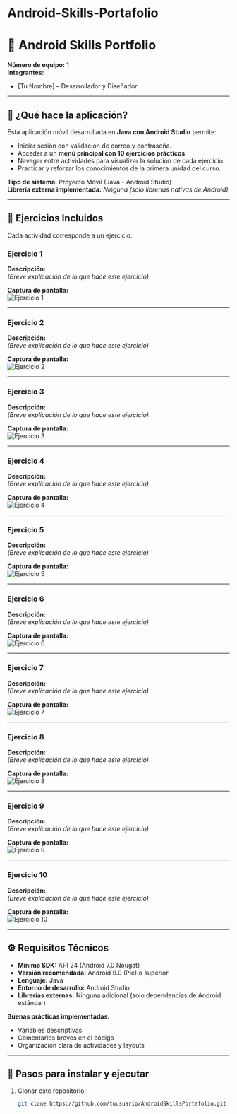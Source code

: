 # Android-Skills-Portafolio
# 📱 Android Skills Portfolio

**Número de equipo:** 1  
**Integrantes:**  
- [Tu Nombre] – Desarrollador y Diseñador  

---

## 📌 ¿Qué hace la aplicación?

Esta aplicación móvil desarrollada en **Java con Android Studio** permite:  
- Iniciar sesión con validación de correo y contraseña.  
- Acceder a un **menú principal con 10 ejercicios prácticos**.  
- Navegar entre actividades para visualizar la solución de cada ejercicio.  
- Practicar y reforzar los conocimientos de la primera unidad del curso.  

**Tipo de sistema:** Proyecto Móvil (Java - Android Studio)  
**Librería externa implementada:** *Ninguna (solo librerías nativas de Android)*  

---

## 📝 Ejercicios Incluidos

Cada actividad corresponde a un ejercicio.  

### Ejercicio 1
**Descripción:**  
*(Breve explicación de lo que hace este ejercicio)*  

**Captura de pantalla:**  
![Ejercicio 1](capturas/ejercicio1.png)

---

### Ejercicio 2
**Descripción:**  
*(Breve explicación de lo que hace este ejercicio)*  

**Captura de pantalla:**  
![Ejercicio 2](capturas/ejercicio2.png)

---

### Ejercicio 3
**Descripción:**  
*(Breve explicación de lo que hace este ejercicio)*  

**Captura de pantalla:**  
![Ejercicio 3](capturas/ejercicio3.png)

---

### Ejercicio 4
**Descripción:**  
*(Breve explicación de lo que hace este ejercicio)*  

**Captura de pantalla:**  
![Ejercicio 4](capturas/ejercicio4.png)

---

### Ejercicio 5
**Descripción:**  
*(Breve explicación de lo que hace este ejercicio)*  

**Captura de pantalla:**  
![Ejercicio 5](capturas/ejercicio5.png)

---

### Ejercicio 6
**Descripción:**  
*(Breve explicación de lo que hace este ejercicio)*  

**Captura de pantalla:**  
![Ejercicio 6](capturas/ejercicio6.png)

---

### Ejercicio 7
**Descripción:**  
*(Breve explicación de lo que hace este ejercicio)*  

**Captura de pantalla:**  
![Ejercicio 7](capturas/ejercicio7.png)

---

### Ejercicio 8
**Descripción:**  
*(Breve explicación de lo que hace este ejercicio)*  

**Captura de pantalla:**  
![Ejercicio 8](capturas/ejercicio8.png)

---

### Ejercicio 9
**Descripción:**  
*(Breve explicación de lo que hace este ejercicio)*  

**Captura de pantalla:**  
![Ejercicio 9](capturas/ejercicio9.png)

---

### Ejercicio 10
**Descripción:**  
*(Breve explicación de lo que hace este ejercicio)*  

**Captura de pantalla:**  
![Ejercicio 10](capturas/ejercicio10.png)

---

## ⚙️ Requisitos Técnicos

- **Mínimo SDK:** API 24 (Android 7.0 Nougat)  
- **Versión recomendada:** Android 9.0 (Pie) o superior  
- **Lenguaje:** Java  
- **Entorno de desarrollo:** Android Studio  
- **Librerías externas:** Ninguna adicional (solo dependencias de Android estándar)  

**Buenas prácticas implementadas:**  
- Variables descriptivas  
- Comentarios breves en el código  
- Organización clara de actividades y layouts  

---

## 🚀 Pasos para instalar y ejecutar

1. Clonar este repositorio:  
   ```bash
   git clone https://github.com/tuusuario/AndroidSkillsPortafolio.git
